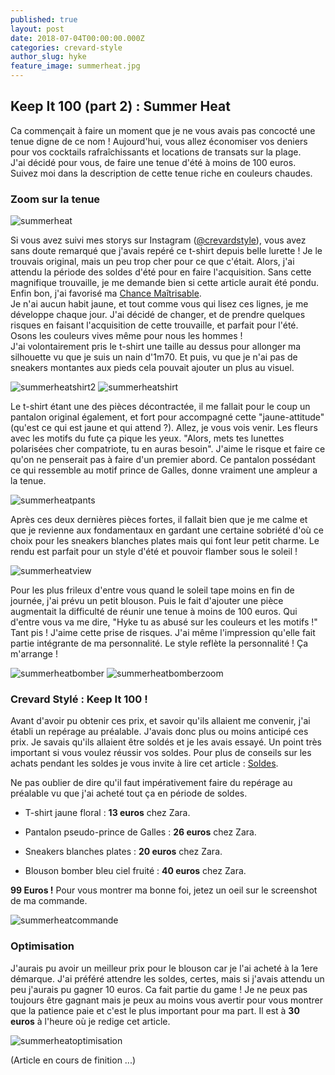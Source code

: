 ```yaml
---
published: true
layout: post
date: 2018-07-04T00:00:00.000Z
categories: crevard-style
author_slug: hyke
feature_image: summerheat.jpg
---
```

## Keep It 100 (part 2) : Summer Heat

Ca commençait à faire un moment que je ne vous avais pas concocté une tenue digne de ce nom ! Aujourd'hui, vous allez économiser vos deniers pour vos cocktails rafraîchissants et locations de transats sur la plage.  
J'ai décidé pour vous, de faire une tenue d'été à moins de 100 euros. Suivez moi dans la description de cette tenue riche en couleurs chaudes.

### Zoom sur la tenue

![summerheat]({{site.url}}/{{site.baseurl}}img/summerheat.jpg)

Si vous avez suivi mes storys sur Instagram ([@crevardstyle](https://www.instagram.com/crevardstyle/)), vous avez sans doute remarqué que j'avais repéré ce t-shirt depuis belle lurette ! Je le trouvais original, mais un peu trop cher pour ce que c'était. Alors, j'ai attendu la période des soldes d'été pour en faire l'acquisition. Sans cette magnifique trouvaille, je me demande bien si cette article aurait été pondu. Enfin bon, j'ai favorisé ma [Chance Maîtrisable](http://www.crevardstyle.com/La-Chance-Selon-Hyke).  
Je n'ai aucun habit jaune, et tout comme vous qui lisez ces lignes, je me développe chaque jour. J'ai décidé de changer, et de prendre quelques risques en faisant l'acquisition de cette trouvaille, et parfait pour l'été. Osons les couleurs vives même pour nous les hommes !  
J'ai volontairement pris le t-shirt une taille au dessus pour allonger ma silhouette vu que je suis un nain d'1m70. Et puis, vu que je n'ai pas de sneakers montantes aux pieds cela pouvait ajouter un plus au visuel.

![summerheatshirt2]({{site.url}}/{{site.baseurl}}img/summerheatshirt2.png)
![summerheatshirt]({{site.url}}/{{site.baseurl}}img/summerheatshirt.jpg)

Le t-shirt étant une des pièces décontractée, il me fallait pour le coup un pantalon original également, et fort pour accompagné cette "jaune-attitude" (qu'est ce qui est jaune et qui attend ?). Allez, je vous vois venir. Les fleurs avec les motifs du fute ça pique les yeux. "Alors, mets tes lunettes polarisées cher compatriote, tu en auras besoin". J'aime le risque et faire ce qu'on ne penserait pas à faire d'un premier abord. 
Ce pantalon possédant ce qui ressemble au motif prince de Galles, donne vraiment une ampleur a la tenue.

![summerheatpants]({{site.url}}/{{site.baseurl}}img/summerheatpants.jpg)

Après ces deux dernières pièces fortes, il fallait bien que je me calme et que je revienne aux fondamentaux en gardant une certaine sobriété d'où ce choix pour les sneakers blanches plates mais qui font leur petit charme. Le rendu est parfait pour un style d'été et  pouvoir flamber sous le soleil !

![summerheatview]({{site.url}}/{{site.baseurl}}img/summerheatview.jpg)

Pour les plus frileux d'entre vous quand le soleil tape moins en fin de journée, j'ai prévu un petit blouson. Puis le fait d'ajouter une pièce augmentait la difficulté de réunir une tenue à moins de 100 euros. Qui d'entre vous va me dire, "Hyke tu as abusé sur les couleurs et les motifs !" Tant pis ! J'aime cette prise de risques. J'ai même l'impression qu'elle fait partie intégrante de ma personnalité. Le style reflète la personnalité ! Ça m'arrange !

![summerheatbomber]({{site.url}}/{{site.baseurl}}img/summerheatbomber.png)
![summerheatbomberzoom]({{site.url}}/{{site.baseurl}}img/summerheatbomberzoom.jpg)

### Crevard Stylé : Keep It 100 !

Avant d'avoir pu obtenir ces prix, et savoir qu'ils allaient me convenir, j'ai établi un repérage au préalable. J'avais donc plus ou moins anticipé ces prix. Je savais qu'ils allaient être soldés et je les avais essayé. Un point très important si vous voulez réussir vos soldes. Pour plus de conseils sur les achats pendant les soldes je vous invite à lire cet article : [Soldes](http://www.crevardstyle.com/5-points-importants-%C3%A0-savoir-pour-des-soldes-r%C3%A9ussies). 

Ne pas oublier de dire qu'il faut impérativement faire du repérage au préalable vu que j'ai acheté tout ça en période de soldes.

* T-shirt jaune floral : **13 euros** chez Zara.

* Pantalon pseudo-prince de Galles : **26 euros** chez Zara.

* Sneakers blanches plates : **20 euros** chez Zara.

* Blouson bomber bleu ciel fruité : **40 euros** chez Zara.

**99 Euros !** Pour vous montrer ma bonne foi, jetez un oeil sur le screenshot de ma commande.

![summerheatcommande]({{site.url}}/{{site.baseurl}}img/summerheatcommande.jpg)

### Optimisation

J'aurais pu avoir un meilleur prix pour le blouson car je l'ai acheté à la 1ere démarque. J'ai préféré attendre les soldes, certes, mais si j'avais attendu un peu j'aurais pu gagner 10 euros. Ca fait partie du game ! Je ne peux pas toujours être gagnant mais je peux au moins vous avertir pour vous montrer que la patience paie et c'est le plus important pour ma part. Il est à **30 euros** à l'heure où je redige cet article.

![summerheatoptimisation]({{site.url}}/{{site.baseurl}}img/summerheatoptimisation.jpg)

(Article en cours de finition ...)